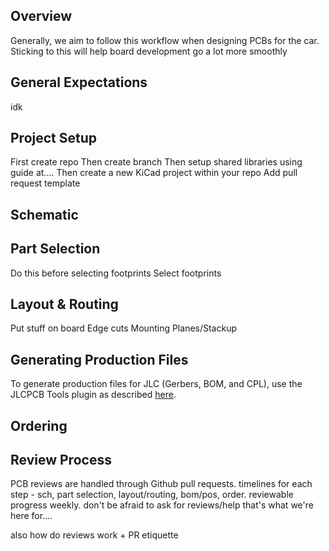 ## Overview
Generally, we aim to follow this workflow when designing PCBs for the car. Sticking to this will help board development go a lot more smoothly
## General Expectations
idk
## Project Setup
First create repo
Then create branch
Then setup shared libraries using guide at....
Then create a new KiCad project within your repo
Add pull request template
## Schematic

## Part Selection
Do this before selecting footprints
Select footprints
## Layout & Routing
Put stuff on board
Edge cuts
Mounting
Planes/Stackup
## Generating Production Files
To generate production files for JLC (Gerbers, BOM, and CPL), use the JLCPCB Tools plugin as described [here](../KiCad-Setup/#kicad-jlcpcb-tools).
## Ordering

## Review Process
PCB reviews are handled through Github pull requests.
timelines for each step - sch, part selection, layout/routing, bom/pos, order. reviewable progress weekly. don't be afraid to ask for reviews/help that's what we're here for....

also how do reviews work + PR etiquette
